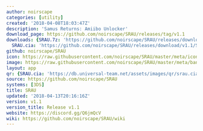 ```yaml
---
author: noirscape
categories: [utility]
created: '2018-04-08T18:03:47Z'
description: 'Samus Returns: Amiibo Unlocker'
download_page: https://github.com/noirscape/SRAU/releases/tag/v1.1
downloads: {SRAU.7z: 'https://github.com/noirscape/SRAU/releases/download/v1.1/SRAU.7z',
  SRAU.cia: 'https://github.com/noirscape/SRAU/releases/download/v1.1/SRAU.cia'}
github: noirscape/SRAU
icon: https://raw.githubusercontent.com/noirscape/SRAU/master/meta/icon.png
image: https://raw.githubusercontent.com/noirscape/SRAU/master/meta/banner.png
layout: app
qr: {SRAU.cia: 'https://db.universal-team.net/assets/images/qr/srau.cia.png'}
source: https://github.com/noirscape/SRAU
systems: [3DS]
title: SRAU
updated: '2018-04-13T20:16:16Z'
version: v1.1
version_title: Release v1.1
website: https://discord.gg/Q6jmQcV
wiki: https://github.com/noirscape/SRAU/wiki
---
```


